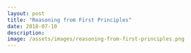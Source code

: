 ```yaml
---
layout: post
title: "Reasoning from First Principles"
date: 2018-07-10
description: 
image: /assets/images/reasoning-from-first-principles.png
---
```

